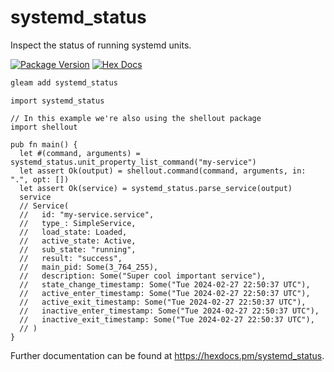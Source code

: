 # systemd_status

Inspect the status of running systemd units.

[![Package Version](https://img.shields.io/hexpm/v/systemd_status)](https://hex.pm/packages/systemd_status)
[![Hex Docs](https://img.shields.io/badge/hex-docs-ffaff3)](https://hexdocs.pm/systemd_status/)

```sh
gleam add systemd_status
```
```gleam
import systemd_status

// In this example we're also using the shellout package
import shellout

pub fn main() {
  let #(command, arguments) = systemd_status.unit_property_list_command("my-service")
  let assert Ok(output) = shellout.command(command, arguments, in: ".", opt: [])
  let assert Ok(service) = systemd_status.parse_service(output)
  service
  // Service(
  //   id: "my-service.service",
  //   type_: SimpleService,
  //   load_state: Loaded,
  //   active_state: Active,
  //   sub_state: "running",
  //   result: "success",
  //   main_pid: Some(3_764_255),
  //   description: Some("Super cool important service"),
  //   state_change_timestamp: Some("Tue 2024-02-27 22:50:37 UTC"),
  //   active_enter_timestamp: Some("Tue 2024-02-27 22:50:37 UTC"),
  //   active_exit_timestamp: Some("Tue 2024-02-27 22:50:37 UTC"),
  //   inactive_enter_timestamp: Some("Tue 2024-02-27 22:50:37 UTC"),
  //   inactive_exit_timestamp: Some("Tue 2024-02-27 22:50:37 UTC"),
  // )
}
```

Further documentation can be found at <https://hexdocs.pm/systemd_status>.
